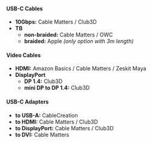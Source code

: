 #### USB-C Cables

- **10Gbps:** Cable Matters / Club3D
- **TB** 
	- **non-braided:** Cable Matters / OWC
	- **braided:** Apple *(only option with 3m length)*

#### Video Cables

- **HDMI:** Amazon Basics / Cable Matters / Zeskit Maya
- **DisplayPort**
	- **DP 1.4:** Club3D
	- **mini DP to DP 1.4:** Club3D

#### USB-C Adapters

- **to USB-A:** CableCreation
- **to HDMI:** Cable Matters / Club3D
- **to DisplayPort:** Cable Matters / Club3D
- **to DVI:** Cable Matters

